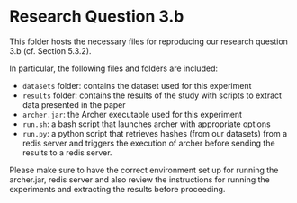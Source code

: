 # Research Question 3.b

This folder hosts the necessary files for reproducing our research question 3.b (cf. Section 5.3.2). 

In particular, the following files and folders are included:

- `datasets` folder: contains the dataset used for this experiment
- `results` folder: contains the results of the study with scripts to extract data presented in the paper
- `archer.jar`: the Archer executable used for this experiment
- `run.sh`: a bash script that launches archer with appropriate options
- `run.py`: a python script that retrieves hashes (from our datasets) from a redis server and triggers the execution of archer before sending the results to a redis server.

Please make sure to have the correct environment set up for running the archer.jar, redis server and also review the instructions for running the experiments and extracting the results before proceeding.
